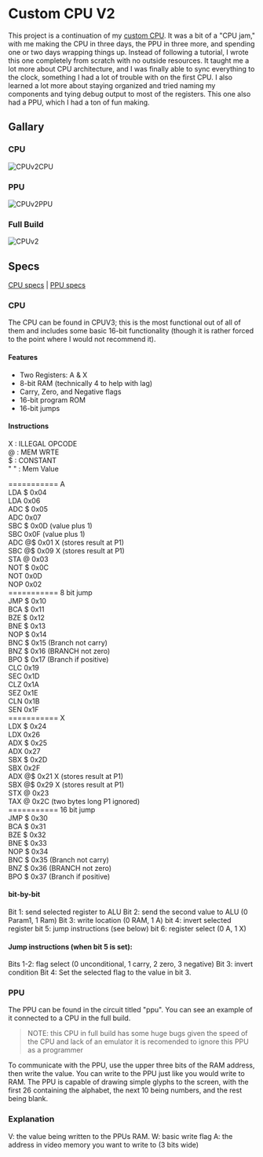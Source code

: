 # Custom CPU V2

This project is a continuation of my [custom CPU](https://github.com/KingstumusPrime/Custom-CPU-V1/). It was a bit of a "CPU jam," with me making the CPU in three days, the PPU in three more, and spending one or two days wrapping things up. Instead of following a tutorial, I wrote this one completely from scratch with no outside resources. It taught me a lot more about CPU architecture, and I was finally able to sync everything to the clock, something I had a lot of trouble with on the first CPU. I also learned a lot more about staying organized and tried naming my components and tying debug output to most of the registers. This one also had a PPU, which I had a ton of fun making.

## Gallary

### CPU

![CPUv2CPU](https://github.com/user-attachments/assets/d7ae6f71-6609-4df6-8db3-7ac6bc890af7)

### PPU

![CPUv2PPU](https://github.com/user-attachments/assets/72216b19-578a-4223-83e0-799f49bc6a37)

### Full Build

![CPUv2](https://github.com/user-attachments/assets/4d44621e-d2ca-4bbd-a3c2-2b4c876a87e4)

## Specs

[CPU specs](https://github.com/KingstumusPrime/CustomCPUV2?tab=readme-ov-file#cpu) | [PPU specs](https://github.com/KingstumusPrime/CustomCPUV2?tab=readme-ov-file#ppu)

### CPU

The CPU can be found in CPUV3; this is the most functional out of all of them and includes some basic 16-bit functionality (though it is rather forced to the point where I would not recommend it).

#### Features
* Two Registers: A & X
* 8-bit RAM (technically 4 to help with lag)
* Carry, Zero, and Negative flags
* 16-bit program ROM
* 16-bit jumps



#### Instructions<br/>

X   : ILLEGAL OPCODE<br/>
@   : MEM WRTE<br/>
$   : CONSTANT<br/>
" " : Mem Value<br/>

=========== A<br/>
LDA $  0x04<br/>
LDA    0x06<br/>
ADC $  0x05<br/>
ADC    0x07<br/>
SBC $  0x0D (value plus 1)<br/>
SBC    0x0F (value plus 1)<br/>
ADC @$ 0x01 X (stores result at P1)<br/>
SBC @$ 0x09 X (stores result at P1)<br/>
STA @  0x03<br/>
NOT $  0x0C<br/>
NOT    0x0D<br/>
NOP    0x02<br/>
=========== 8 bit jump<br/>
JMP $  0x10<br/>
BCA $  0x11<br/>
BZE $  0x12<br/>
BNE $  0x13<br/>
NOP $  0x14<br/>
BNC $  0x15 (Branch not carry)<br/>
BNZ $  0x16 (BRANCH not zero)<br/>
BPO $  0x17 (Branch if positive)<br/>
CLC    0x19<br/>
SEC    0x1D<br/>
CLZ    0x1A<br/>
SEZ    0x1E<br/>
CLN    0x1B<br/>
SEN    0x1F<br/>
=========== X<br/>
LDX $  0x24<br/>
LDX    0x26<br/>
ADX $  0x25<br/>
ADX    0x27<br/>
SBX $  0x2D<br/>
SBX    0x2F<br/>
ADX @$ 0x21 X (stores result at P1)<br/>
SBX @$ 0x29 X (stores result at P1)<br/>
STX @  0x23<br/>
TAX @  0x2C (two bytes long P1 ignored)<br/>
=========== 16 bit jump<br/>
JMP $  0x30<br/>
BCA $  0x31<br/>
BZE $  0x32<br/>
BNE $  0x33<br/>
NOP $  0x34<br/>
BNC $  0x35 (Branch not carry)<br/>
BNZ $  0x36 (BRANCH not zero)<br/>
BPO $  0x37 (Branch if positive)<br/>

#### bit-by-bit

Bit 1: send selected register to ALU
Bit 2: send the second value to ALU (0 Param1, 1 Ram)
Bit 3: write location (0 RAM, 1 A)
bit 4: invert selected register
bit 5: jump instructions (see below)
bit 6: register select (0 A, 1 X)

#### Jump instructions (when bit 5 is set):
Bits 1-2: flag select (0 unconditional, 1 carry, 2 zero, 3 negative)
Bit  3: invert condition
Bit  4: Set the selected flag to the value in bit 3.

### PPU

The PPU can be found in the circuit titled "ppu". You can see an example of it connected to a CPU in the full build. 

> NOTE: this CPU in full build has some huge bugs given the speed of the CPU and lack of an emulator it is recomended to ignore this PPU as a programmer

To communicate with the PPU, use the upper three bits of the RAM address, then write the value. You can write to the PPU just like you would write to RAM. The PPU is capable of drawing simple glyphs to the screen, with the first 26 containing the alphabet, the next 10 being numbers, and the rest being blank.

### Explanation

V: the value being written to the PPUs RAM.
W: basic write flag
A: the address in video memory you want to write to (3 bits wide)



